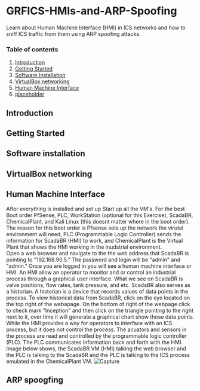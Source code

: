 # GRFICS-HMIs-and-ARP-Spoofing
Learn about Human Machine Interface (HMI) in ICS networks and how to sniff ICS traffic from them using ARP spoofing attacks.

### Table of contents

1. [Introduction](#introduction)
2. [Getting Started](#starting)
3. [Software Installation](#software)
4. [VirtualBox networking](#network)
5. [Human Machine Interface](#hmi)
6. [placeholder](#summary)

## Introduction <a name="introduction">


## Getting Started <a name="starting">   

## Software installation <a name="software">

## VirtualBox networking <a name="network">

## Human Machine Interface <a name="hmi">
After everything is installed and set up Start up all the VM's. For the best Boot order PfSense, PLC, WorkStation (optional for this Exercise), ScadaBR, ChemicalPlant, and Kali Linux (this doesnt matter where in the boot order). The reason for this boot order is Pfsense sets up the network the virutal environment will need, PLC (Programmable Logic Controller) sends the information for ScadaBR (HMI) to work, and ChemicalPlant  is the Virtual Plant that shows the HMI working in the inudstrial environment.  
Open a web browser and navigate to the the web address that ScadaBR is pointing to "192.168.90.5." The password and login will be "admin" and "admin." Once you are logged in you will see a human machine interface or HMI. An HMI allow an operator to monitor and or control an industrial process through a graphical user interface. What we see on ScadaBR is valve positions, flow rates, tank pressure, and etc. ScadaBR also serves as a historian. A historian is a device that records values of data points in the process. To view historical data from ScadaBR, click on the eye located on the top right of the webapage. On the bottom of right of the webpage click to check mark "Inception" and then click on the triangle pointing to the right next to it, over time it will generate a graphical chart show those data points.  
While the HMI provides a way for operators to interface with an ICS process, but it does not control the process. The acuators and sensors in the process are read and controlled by the programmable logic controller (PLC). The PLC communicates information back and forth with the HMI. Image below shows, the ScadaBR VM (HMI) talking the web browser and the PLC is talking to the ScadaBR and the PLC is talking to the ICS process emulated in the ChemicalPlant VM.
![Capture](https://github.com/IzharSalvanaSyed/GRFICS-HMIs-and-ARP-Spoofing/assets/156041933/247eafd9-b66a-4eef-9083-22b45804283d)

## ARP spoogfing <a name="spoofing">
